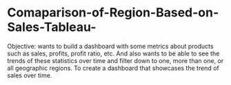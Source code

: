 # Comaparison-of-Region-Based-on-Sales-Tableau-

Objective:
wants to build a dashboard with some metrics about products such as sales, profits, profit ratio, etc. And also wants to be able to see the trends of these statistics over time and filter down to one, more than one, or all geographic regions.
To create a dashboard that showcases the trend of sales over time.
